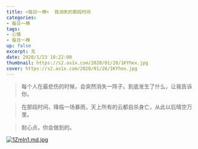 ```yaml
---
title: <每日一禅>  我消失的那段时间
categories:
- 每日一禅
tags: 
- 心情
- 每日一禅
up: false
excerpt: 无
date: 2020/1/23 18:22:00
thumbnail: https://s2.ax1x.com/2020/01/28/1KYhex.jpg
cover: https://s2.ax1x.com/2020/01/28/1KYhex.jpg
---
```

> 每个人在最悲伤的时候，会突然消失一阵子。到底发生了什么，让我告诉你。

> 在那段时间，降临一场暴雨，天上所有的云都自杀身亡，从此以后晴空万里。

> 耐心点，你会做到的。

[![1ZmIn1.md.jpg](https://s2.ax1x.com/2020/01/24/1ZmIn1.md.jpg)](https://imgchr.com/i/1ZmIn1)
